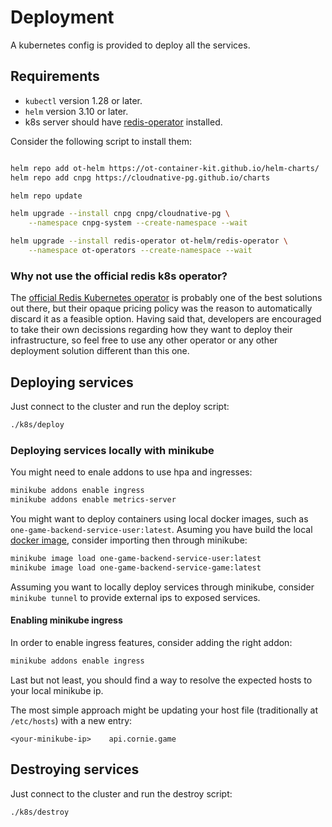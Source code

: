 # Deployment

A kubernetes config is provided to deploy all the services.

## Requirements

- `kubectl` version 1.28 or later.
- `helm` version 3.10 or later.
- k8s server should have [redis-operator](https://github.com/OT-CONTAINER-KIT/redis-operator) installed.

Consider the following script to install them:

```bash

helm repo add ot-helm https://ot-container-kit.github.io/helm-charts/
helm repo add cnpg https://cloudnative-pg.github.io/charts

helm repo update

helm upgrade --install cnpg cnpg/cloudnative-pg \
    --namespace cnpg-system --create-namespace --wait

helm upgrade --install redis-operator ot-helm/redis-operator \
    --namespace ot-operators --create-namespace --wait
```

### Why not use the official redis k8s operator?

The [official Redis Kubernetes operator](https://docs.redis.com/latest/kubernetes/) is probably one of the best solutions out there, but their opaque pricing policy was the reason to automatically discard it as a feasible option. Having said that, developers are encouraged to take their own decissions regarding how they want to deploy their infrastructure, so feel free to use any other operator or any other deployment solution different than this one.

## Deploying services

Just connect to the cluster and run the deploy script:

```bash
./k8s/deploy
```

### Deploying services locally with minikube

You might need to enale addons to use hpa and ingresses:

```bash
minikube addons enable ingress
minikube addons enable metrics-server
```

You might want to deploy containers using local docker images, such as `one-game-backend-service-user:latest`. Asuming you have build the local [docker image](./docker-images.md), consider importing then through minikube:

```bash
minikube image load one-game-backend-service-user:latest
minikube image load one-game-backend-service-game:latest
```

Assuming you want to locally deploy services through minikube, consider `minikube tunnel` to provide external ips to exposed services.

#### Enabling minikube ingress

In order to enable ingress features, consider adding the right addon:

```bash
minikube addons enable ingress
```

Last but not least, you should find a way to resolve the expected hosts to your local minikube ip.

The most simple approach might be updating your host file (traditionally at `/etc/hosts`) with a new entry:

```
<your-minikube-ip>    api.cornie.game
```

## Destroying services

Just connect to the cluster and run the destroy script:

```bash
./k8s/destroy
```
